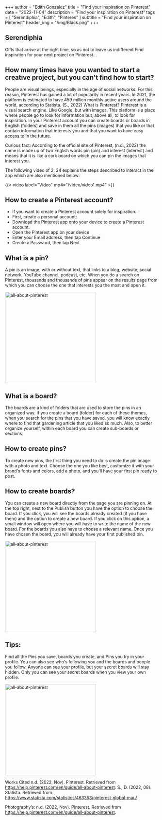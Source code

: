 +++
author = "Edith Gonzalez"
title = "Find your inspiration on Pinterest"
date = "2022-11-04"
description = "Find your inspiration on Pinterest"
tags = [
    "Serendiphia",
    "Edith",
    "Pinteres"
]
subtitle = "Find your inspiration on Pinterest"
header_img = "/img/Black.png"
+++

##  Serendiphia
Gifts that arrive at the right time, so as not to leave us indifferent
Find inspiration for your next project on Pinterest...

## How many times have you wanted to start a creative project, but you can't find how to start?
People are visual beings, especially in the age of social networks. For this reason, Pinterest has gained a lot of popularity in recent years.
In 2021, the platform is estimated to have 459 million monthly active users around the world, according to Statista. (S., 2022)
What is Pinterest?
Pinterest is a visual search engine. Like Google, but with images. This platform is a place where people go to look for information but, above all, to look for inspiration.
In your Pinterest account you can create boards or boards in English (folders) and save in them all the pins (images) that you like or that contain information that interests you and that you want to have easy access to in the future.

Curious fact:
According to the official site of Pinterest, (n.d., 2022) the name is made up of two English words pin (pin) and interest (interest) and means that it is like a cork board on which you can pin the images that interest you.

The following video of 2: 34 explains the steps described to interact in the app which are also mentioned below:

{{< video label="Video" mp4="/video/video1.mp4" >}}

## How to create a Pinterest account?
- If you want to create a Pinterest account solely for inspiration…
- First, create a personal account:
- Download the Pinterest app onto your device to create a Pinterest account.
- Open the Pinterest app on your device
- Enter your Email address, then tap Continue
- Create a Password, then tap Next

## What is a pin?
A pin is an image, with or without text, that links to a blog, website, social network, YouTube channel, podcast, etc. When you do a search on Pinterest, thousands and thousands of pins appear on the results page from which you can choose the one that interests you the most and open it.

<img src="/img/image1.jpeg" alt="all-about-pinterest" width="300"/>

## What is a board?
The boards are a kind of folders that are used to store the pins in an organized way.
If you create a board (folder) for each of these themes, when you search for the pins that you have saved, you will know exactly where to find that gardening article that you liked so much.
Also, to better organize yourself, within each board you can create sub-boards or sections.

## How to create pins?
To create new pins, the first thing you need to do is create the pin image with a photo and text.
Choose the one you like best, customize it with your brand's fonts and colors, add a photo, and you'll have your first pin ready to post.

## How to create boards?
You can create a new board directly from the page you are pinning on. At the top right, next to the Publish button you have the option to choose the board.
If you click, you will see the boards already created (if you have them) and the option to create a new board. If you click on this option, a small window will open where you will have to write the name of the new board. For the boards you also have to choose a relevant name.
Once you have chosen the board, you will already have your first published pin.

<img src="/img/image2.jpeg" alt="all-about-pinterest" width="300"/>

## Tips:
Find all the Pins you save, boards you create, and Pins you try in your profile.
You can also see who's following you and the boards and people you follow.
Anyone can see your profile, but your secret boards will stay hidden.
Only you can see your secret boards when you view your own profile.

<img src="/img/image3.jpeg" alt="all-about-pinterest" width="300"/>

Works Cited
n.d. (2022, Nov). Pinterest. Retrieved from https://help.pinterest.com/en/guide/all-about-pinterest.
S., D. (2022, 08). Statista. Retrieved from https://www.statista.com/statistics/463353/pinterest-global-mau/

Photography’s:
n.d. (2022, Nov). Pinterest. Retrieved from https://help.pinterest.com/en/guide/all-about-pinterest.
